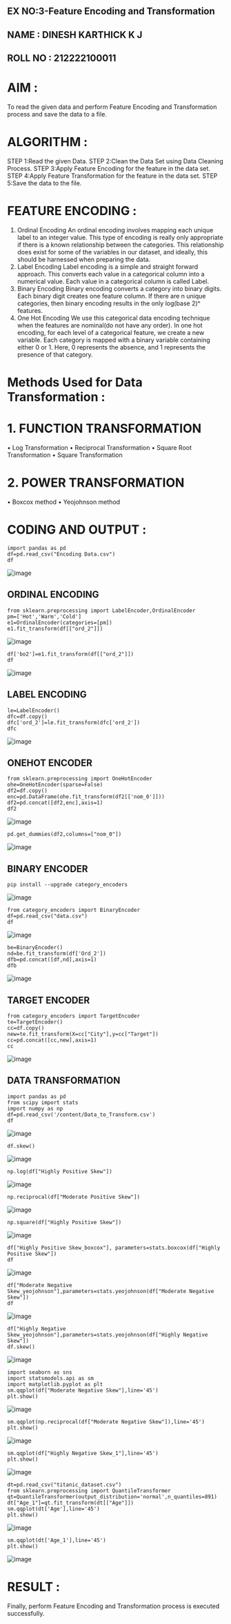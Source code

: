 ## EX NO:3-Feature Encoding and Transformation



## NAME    :  DINESH KARTHICK K J 
## ROLL NO : 212222100011


# AIM :
To read the given data and perform Feature Encoding and Transformation process and save the data to a file.

# ALGORITHM :
STEP 1:Read the given Data.
STEP 2:Clean the Data Set using Data Cleaning Process.
STEP 3:Apply Feature Encoding for the feature in the data set.
STEP 4:Apply Feature Transformation for the feature in the data set.
STEP 5:Save the data to the file.

# FEATURE ENCODING :
1. Ordinal Encoding
An ordinal encoding involves mapping each unique label to an integer value. This type of encoding is really only appropriate if there is a known relationship between the categories. This relationship does exist for some of the variables in our dataset, and ideally, this should be harnessed when preparing the data.
2. Label Encoding
Label encoding is a simple and straight forward approach. This converts each value in a categorical column into a numerical value. Each value in a categorical column is called Label.
3. Binary Encoding
Binary encoding converts a category into binary digits. Each binary digit creates one feature column. If there are n unique categories, then binary encoding results in the only log(base 2)ⁿ features.
4. One Hot Encoding
We use this categorical data encoding technique when the features are nominal(do not have any order). In one hot encoding, for each level of a categorical feature, we create a new variable. Each category is mapped with a binary variable containing either 0 or 1. Here, 0 represents the absence, and 1 represents the presence of that category.

# Methods Used for Data Transformation :
  # 1. FUNCTION TRANSFORMATION
• Log Transformation
• Reciprocal Transformation
• Square Root Transformation
• Square Transformation
  # 2. POWER TRANSFORMATION
• Boxcox method
• Yeojohnson method

# CODING AND OUTPUT :
```
import pandas as pd
df=pd.read_csv("Encoding Data.csv")
df
```

![image](https://github.com/23005529/EXNO-3-DS/assets/139842207/5dc96622-b405-49e7-8e83-2bc97fa16b1c)

## ORDINAL ENCODING 
```
from sklearn.preprocessing import LabelEncoder,OrdinalEncoder
pm=['Hot','Warm','Cold']
e1=OrdinalEncoder(categories=[pm])
e1.fit_transform(df[["ord_2"]])
```

![image](https://github.com/23005529/EXNO-3-DS/assets/139842207/039c9db9-e1c4-4e8e-834a-02753e31bc32)
```
df['bo2']=e1.fit_transform(df[["ord_2"]])
df
```

![image](https://github.com/23005529/EXNO-3-DS/assets/139842207/8f23eed7-7115-4c7b-82be-f9ebe9a0eca3)

## LABEL ENCODING 
```
le=LabelEncoder()
dfc=df.copy()
dfc['ord_2']=le.fit_transform(dfc['ord_2'])
dfc
```

![image](https://github.com/23005529/EXNO-3-DS/assets/139842207/dac7bbcd-4692-4dd6-9a9d-92fc5ac8a231)

## ONEHOT ENCODER 
```
from sklearn.preprocessing import OneHotEncoder
ohe=OneHotEncoder(sparse=False)
df2=df.copy()
enc=pd.DataFrame(ohe.fit_transform(df2[['nom_0']]))
df2=pd.concat([df2,enc],axis=1)
df2
```

![image](https://github.com/23005529/EXNO-3-DS/assets/139842207/2aec88c7-5880-4bbf-b25d-75bf9182b43b)
```
pd.get_dummies(df2,columns=["nom_0"])
```

![image](https://github.com/23005529/EXNO-3-DS/assets/139842207/ccc51ab7-89cc-44c4-b6b3-07c22ac7dfa4)

## BINARY ENCODER 
```
pip install --upgrade category_encoders
```

![image](https://github.com/23005529/EXNO-3-DS/assets/139842207/5055492c-250f-4640-bca2-11fdcee5a08a)
```
from category_encoders import BinaryEncoder
df=pd.read_csv("data.csv")
df
```

![image](https://github.com/23005529/EXNO-3-DS/assets/139842207/91dc3619-7ab2-4239-a7fb-365ece990da1)
```
be=BinaryEncoder()
nd=be.fit_transform(df['Ord_2'])
dfb=pd.concat([df,nd],axis=1)
dfb
```

![image](https://github.com/23005529/EXNO-3-DS/assets/139842207/e55abfe4-59c7-46c2-9b52-10430069aa55)

## TARGET ENCODER
```
from category_encoders import TargetEncoder
te=TargetEncoder()
cc=df.copy()
new=te.fit_transform(X=cc["City"],y=cc["Target"])
cc=pd.concat([cc,new],axis=1)
cc
```

![image](https://github.com/23005529/EXNO-3-DS/assets/139842207/dd410324-c216-4cc6-bf3d-4f08aeff3baf)

## DATA TRANSFORMATION
```
import pandas as pd
from scipy import stats
import numpy as np
df=pd.read_csv('/content/Data_to_Transform.csv')
df
```

![image](https://github.com/23005529/EXNO-3-DS/assets/139842207/e3c93bb9-27b7-4476-9b59-d1493848255d)
```
df.skew()
```

![image](https://github.com/23005529/EXNO-3-DS/assets/139842207/79ee9981-6ceb-4383-a619-fb72b88ee84b)
```
np.log(df["Highly Positive Skew"])
```

![image](https://github.com/23005529/EXNO-3-DS/assets/139842207/159b9243-8a01-4415-a76d-cb4bf404929c)
```
np.reciprocal(df["Moderate Positive Skew"])
```

![image](https://github.com/23005529/EXNO-3-DS/assets/139842207/a21910bf-adee-4ed2-924e-a376b48d1d58)
```
np.square(df["Highly Positive Skew"])
```

![image](https://github.com/23005529/EXNO-3-DS/assets/139842207/949c4178-c93d-4203-8fcb-a59a998de342)
```
df["Highly Positive Skew_boxcox"], parameters=stats.boxcox(df["Highly Positive Skew"])
df
```

![image](https://github.com/23005529/EXNO-3-DS/assets/139842207/24d1baca-8790-4777-929f-a0a4ad17e391)
```
df["Moderate Negative Skew_yeojohnson"],parameters=stats.yeojohnson(df["Moderate Negative Skew"])
df
```

![image](https://github.com/23005529/EXNO-3-DS/assets/139842207/34702852-319b-4d95-960a-49a6b247b7cc)

```
df["Highly Negative Skew_yeojohnson"],parameters=stats.yeojohnson(df["Highly Negative Skew"])
df.skew()
```
![image](https://github.com/23005529/EXNO-3-DS/assets/139842207/a86cc4df-3fe4-4961-affd-ef345e6d5072)

```
import seaborn as sns
import statsmodels.api as sm
import matplotlib.pyplot as plt
sm.qqplot(df["Moderate Negative Skew"],line='45')
plt.show()
```
![image](https://github.com/23005529/EXNO-3-DS/assets/139842207/2ca87cd1-ee7a-4e7a-b5eb-ca5e7a90bf45)

```
sm.qqplot(np.reciprocal(df["Moderate Negative Skew"]),line='45')
plt.show()
```
![image](https://github.com/23005529/EXNO-3-DS/assets/139842207/9df78fe1-5609-466e-9dcf-1a16582659fb)

```
sm.qqplot(df["Highly Negative Skew_1"],line='45')
plt.show()
```
![image](https://github.com/23005529/EXNO-3-DS/assets/139842207/051dd119-ab74-411a-b2be-e827fdb86a4c)

```
dt=pd.read_csv("titanic_dataset.csv")
from sklearn.preprocessing import QuantileTransformer
qt=QuantileTransformer(output_distribution='normal',n_quantiles=891)
dt["Age_1"]=qt.fit_transform(dt[["Age"]])
sm.qqplot(dt['Age'],line='45')
plt.show()
```
![image](https://github.com/23005529/EXNO-3-DS/assets/139842207/02648949-35aa-40ce-a9e3-35cba7ed88bd)

```
sm.qqplot(dt['Age_1'],line='45')
plt.show()
```
![image](https://github.com/23005529/EXNO-3-DS/assets/139842207/d816e32f-ef3f-488d-a506-71b87d583911)

# RESULT :

Finally, perform Feature Encoding and Transformation process is executed successfully.

       
